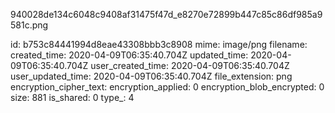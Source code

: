 940028de134c6048c9408af31475f47d_e8270e72899b447c85c86df985a9581c.png

id: b753c84441994d8eae43308bbb3c8908
mime: image/png
filename: 
created_time: 2020-04-09T06:35:40.704Z
updated_time: 2020-04-09T06:35:40.704Z
user_created_time: 2020-04-09T06:35:40.704Z
user_updated_time: 2020-04-09T06:35:40.704Z
file_extension: png
encryption_cipher_text: 
encryption_applied: 0
encryption_blob_encrypted: 0
size: 881
is_shared: 0
type_: 4